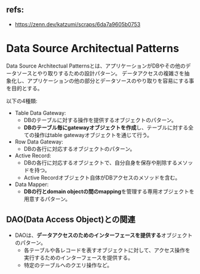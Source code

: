 ## refs:

- https://zenn.dev/katzumi/scraps/6da7a9605b0753

# Data Source Architectual Patterns

Data Source Architectual Patternsとは、アプリケーションがDBやその他のデータソースとやり取りするための設計パターン。
データアクセスの複雑さを抽象化し、アプリケーションの他の部分とデータソースのやり取りを容易にする事を目的とする。

以下の4種類:

- Table Data Gateway:
  - DBのテーブルに対する操作を提供するオブジェクトのパターン。
  - **DBのテーブル毎にgatewayオブジェクトを作成**し、テーブルに対する全ての操作はtable gatewayオブジェクトを通じて行う。
- Row Data Gateway:
  - DBの各行に対応するオブジェクトのパターン。
- Active Record:
  - DBの各行に対応するオブジェクトで、自分自身を保存や削除するメソッドを持つ。
  - Active Recordオブジェクト自体がDBアクセスのメソッドを含む。
- Data Mapper:
  - **DBの行とdomain objectの間のmapping**を管理する専用オブジェクトを用意するパターン。

## DAO(Data Access Object)との関連

- DAOは、**データアクセスのためのインターフェースを提供する**オブジェクトのパターン。
  - 各テーブルや各レコードを表すオブジェクトに対して、アクセス操作を実行するためのインターフェースを提供する。
  - 特定のテーブルへのクエリ操作など。
